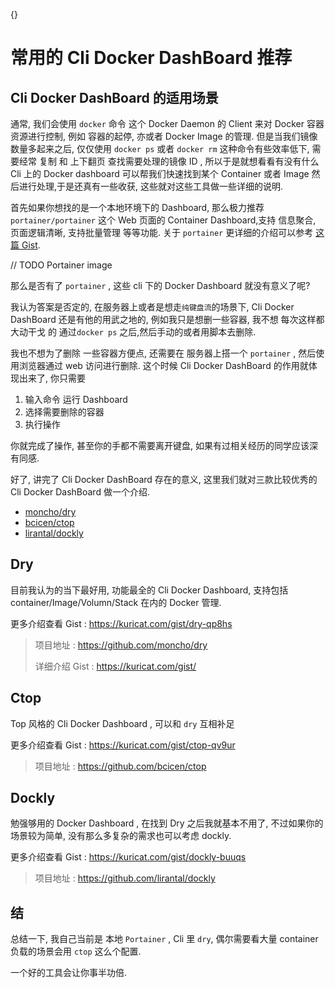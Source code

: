 {}

# 常用的 Cli Docker DashBoard 推荐

## Cli Docker DashBoard 的适用场景

通常, 我们会使用 `docker` 命令 这个 Docker Daemon 的 Client 来对 Docker 容器资源进行控制, 例如 容器的起停, 亦或者 Docker Image 的管理. 但是当我们镜像数量多起来之后, 仅仅使用 `docker ps` 或者 `docker rm` 这种命令有些效率低下, 需要经常 复制 和 上下翻页 查找需要处理的镜像 ID , 所以于是就想看看有没有什么 Cli 上的 Docker dashboard 可以帮我们快速找到某个 Container 或者 Image 然后进行处理,于是还真有一些收获, 这些就对这些工具做一些详细的说明.

首先如果你想找的是一个本地环境下的 Dashboard, 那么极力推荐 `portainer/portainer` 这个 Web 页面的 Container Dashboard,支持 信息聚合, 页面逻辑清晰, 支持批量管理 等等功能. 关于 `portainer` 更详细的介绍可以参考 [这篇 Gist](https://kuricat.com/gist/portainer-aebkv).

// TODO Portainer image

那么是否有了 `portainer` , 这些 cli 下的 Docker Dashboard 就没有意义了呢? 

我认为答案是否定的, 在服务器上或者是想走`纯键盘流`的场景下, Cli Docker DashBoard 还是有他的用武之地的, 例如我只是想删一些容器, 我不想 每次这样都大动干戈 的 通过`docker ps` 之后,然后手动的或者用脚本去删除. 

我也不想为了删除 一些容器方便点, 还需要在 服务器上搭一个 `portainer` , 然后使用浏览器通过 web 访问进行删除. 这个时候 Cli Docker DashBoard 的作用就体现出来了, 你只需要

1. 输入命令 运行 Dashboard
2. 选择需要删除的容器
3. 执行操作

你就完成了操作, 甚至你的手都不需要离开键盘, 如果有过相关经历的同学应该深有同感.

好了, 讲完了 Cli Docker DashBoard 存在的意义, 这里我们就对三款比较优秀的 Cli Docker DashBoard 做一个介绍.

* [moncho/dry](github.com/moncho/dry)
* [bcicen/ctop](github.com/bcicen/ctop)
* [lirantal/dockly](github.com/lirantal/dockly)

## Dry

目前我认为的当下最好用, 功能最全的 Cli Docker Dashboard, 支持包括 container/Image/Volumn/Stack 在内的 Docker 管理.

更多介绍查看 Gist : https://kuricat.com/gist/dry-qp8hs

> 项目地址 : https://github.com/moncho/dry
> 
> 详细介绍 Gist : https://kuricat.com/gist/ 

## Ctop

Top 风格的 Cli Docker Dashboard , 可以和 `dry` 互相补足

更多介绍查看 Gist : https://kuricat.com/gist/ctop-qv9ur

> 项目地址 : https://github.com/bcicen/ctop

## Dockly

勉强够用的 Docker Dashboard , 在找到 Dry 之后我就基本不用了, 不过如果你的场景较为简单, 没有那么多复杂的需求也可以考虑 dockly.

更多介绍查看 Gist : https://kuricat.com/gist/dockly-buuqs

> 项目地址 : https://github.com/lirantal/dockly

## 结

总结一下, 我自己当前是 本地 `Portainer` , Cli 里 `dry`, 偶尔需要看大量 container 负载的场景会用 `ctop` 这么个配置.

一个好的工具会让你事半功倍.